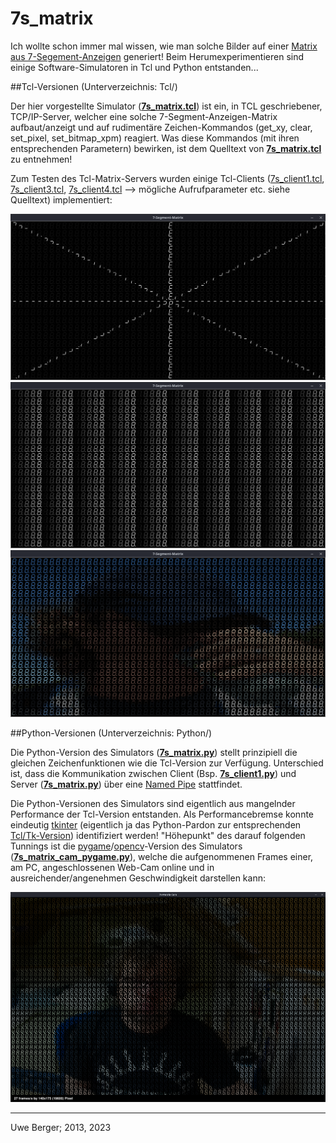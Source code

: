 # 7s_matrix

Ich wollte schon immer mal wissen, wie man solche Bilder auf einer [Matrix aus 7-Segement-Anzeigen](https://willga.llia.io/sea-of-segments/) generiert! Beim Herumexperimentieren sind einige Software-Simulatoren in Tcl und Python entstanden...


##Tcl-Versionen (Unterverzeichnis: Tcl/)

Der hier vorgestellte Simulator (**[7s_matrix.tcl](Tcl/7s_matrix.tcl)**) ist ein, in TCL geschriebener, TCP/IP-Server, welcher eine solche 7-Segment-Anzeigen-Matrix aufbaut/anzeigt und auf rudimentäre Zeichen-Kommandos (get_xy, clear, set_pixel, set_bitmap_xpm) reagiert. Was diese Kommandos (mit ihren entsprechenden Parametern) bewirken, ist dem Quelltext von [**7s_matrix.tcl**](Tcl/7s_matrix.tcl) zu entnehmen!

Zum Testen des Tcl-Matrix-Servers wurden einige Tcl-Clients ([7s_client1.tcl](Tcl/7s_client1.tcl), [7s_client3.tcl](Tcl/7s_client3.tcl), [7s_client4.tcl](Tcl/7s_client4.tcl) --> mögliche Aufrufparameter etc. siehe Quelltext) implementiert:


<img src="Tcl/7s_matrix_client1.png" width="600"/>
<img src="Tcl/7s_matrix_client3.png" width="600"/>
<img src="Tcl/7s_matrix_client4.png" width="600"/>


##Python-Versionen (Unterverzeichnis: Python/)

Die Python-Version des Simulators (**[7s_matrix.py](Pathon/7s_matrix.py)**) stellt prinzipiell die gleichen Zeichenfunktionen wie die Tcl-Version zur Verfügung. Unterschied ist, dass die Kommunikation zwischen Client (Bsp. **[7s_client1.py](Python/7s_client1.py)**) und Server (**[7s_matrix.py](Python/7s_matrix.py)**) über eine [Named Pipe](https://en.wikipedia.org/wiki/Named_pipe) stattfindet.

Die Python-Versionen des Simulators sind eigentlich aus mangelnder Performance der Tcl-Version entstanden. Als Performancebremse konnte eindeutig [tkinter](https://de.wikipedia.org/wiki/Tkinter) (eigentlich ja das Python-Pardon zur entsprechenden [Tcl/Tk-Version](https://de.wikipedia.org/wiki/Tk_(Toolkit))) identifiziert werden!
"Höhepunkt" des darauf folgenden Tunnings ist die [pygame](https://www.pygame.org/docs/)/[opencv](https://en.wikipedia.org/wiki/OpenCV)-Version des Simulators (**[7s_matrix_cam_pygame.py](Python/7s_matrix_cam_pygame.py)**), welche die aufgenommenen Frames einer, am PC, angeschlossenen Web-Cam online und in ausreichender/angenehmen Geschwindigkeit darstellen kann:

<img src="Python/python_cam.png" width="600"/>

----------------------
Uwe Berger; 2013, 2023